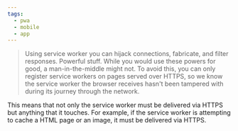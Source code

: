 ```yaml
---
tags:
  - pwa
  - mobile
  - app
---
```


> Using service worker you can hijack connections, fabricate, and filter responses. Powerful stuff. While you would use these powers for good, a man-in-the-middle might not. To avoid this, you can only register service workers on pages served over HTTPS, so we know the service worker the browser receives hasn't been tampered with during its journey through the network.

This means that not only the service worker must be delivered via HTTPS but anything that it touches. For example, if the service worker is attempting to cache a HTML page or an image, it must be delivered via HTTPS.